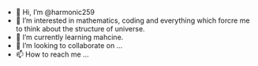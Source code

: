 - 👋 Hi, I’m @harmonic259
- 👀 I’m interested in mathematics, coding and everything which forcre me to think about the structure of universe.
- 🌱 I’m currently learning mahcine.
- 💞️ I’m looking to collaborate on ...
- 📫 How to reach me ...

<!---
harmonic259/harmonic259 is a ✨ special ✨ repository because its `README.md` (this file) appears on your GitHub profile.
You can click the Preview link to take a look at your changes.
--->
